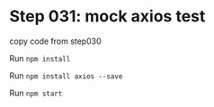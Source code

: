 # Step 031: mock axios test

copy code from step030

Run `npm install`

Run `npm install axios --save`

Run `npm start`